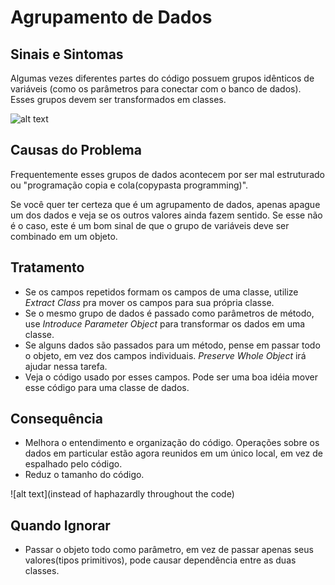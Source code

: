 # Agrupamento de Dados
## Sinais e Sintomas
Algumas vezes diferentes partes do código possuem grupos idênticos de variáveis (como os parâmetros para conectar com o banco de dados). Esses grupos devem ser transformados em classes.

![alt text](https://sourcemaking.com/images/refactoring-illustrations/data-clumps-1.png)

## Causas do Problema
Frequentemente esses grupos de dados acontecem por ser mal estruturado ou "programação copia e cola(copypasta programming)".

Se você quer ter certeza que é um agrupamento de dados, apenas apague um dos dados e veja se os outros valores ainda fazem sentido. Se esse não é o caso, este é um bom sinal de que o grupo de variáveis deve ser combinado em um objeto.

## Tratamento
* Se os campos repetidos formam os campos de uma classe, utilize _Extract Class_ pra mover os campos para sua própria classe.
* Se o mesmo grupo de dados é passado como parâmetros de método, use _Introduce Parameter Object_ para transformar os dados em uma classe.
* Se alguns dados são passados para um método, pense em passar todo o objeto, em vez dos campos individuais. _Preserve Whole Object_ irá ajudar nessa tarefa.
* Veja o código usado por esses campos. Pode ser uma boa idéia mover esse código para uma classe de dados.

## Consequência
* Melhora o entendimento e organização do código. Operações sobre os dados em particular estão agora reunidos em um único local, em vez de espalhado pelo código.
* Reduz o tamanho do código.

![alt text](instead of haphazardly throughout the code)

## Quando Ignorar
* Passar o objeto todo como parâmetro, em vez de passar apenas seus valores(tipos primitivos), pode causar dependência entre as duas classes.
